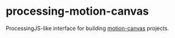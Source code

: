 # processing-motion-canvas

ProcessingJS-like interface for building [motion-canvas](https://motioncanvas.io/) projects.